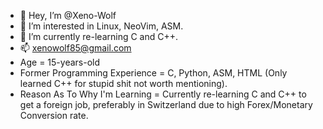 - 👋 Hey, I’m @Xeno-Wolf
- 👀 I’m interested in Linux, NeoVim, ASM.
- 🌱 I’m currently re-learning C and C++.
- 📫 xenowolf85@gmail.com
- Age = 15-years-old
- Former Programming Experience = C, Python, ASM, HTML (Only learned C++ for stupid shit not worth mentioning).
- Reason As To Why I'm Learning = Currently re-learning C and C++ to get a foreign job, preferably in Switzerland due to high Forex/Monetary Conversion rate.
